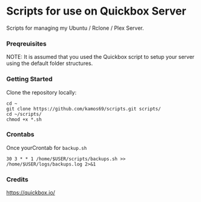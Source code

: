 # Scripts for use on Quickbox Server
Scripts for managing my Ubuntu / Rclone / Plex Server.

### Preqreuisites
NOTE: It is assumed that you used the Quickbox script to setup your server using the default folder structures.

### Getting Started
Clone the repository locally:
```
cd ~
git clone https://github.com/kamos69/scripts.git scripts/
cd ~/scripts/
chmod +x *.sh
```

### Crontabs
Once yourCrontab for `backup.sh`
```
30 3 * * 1 /home/$USER/scripts/backups.sh >> /home/$USER/logs/backups.log 2>&1
```
### Credits
https://quickbox.io/

